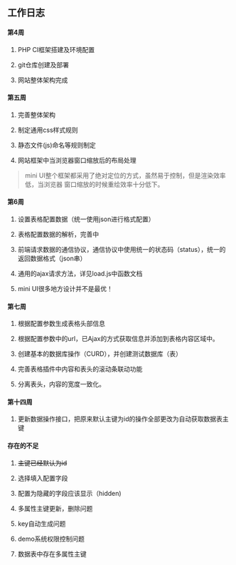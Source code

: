 ## 工作日志

#### 第4周

1. PHP CI框架搭建及环境配置

2. git仓库创建及部署

3. 网站整体架构完成

#### 第五周

1. 完善整体架构

2. 制定通用css样式规则

3. 静态文件(js)命名等规则制定

4. 网站框架中当浏览器窗口缩放后的布局处理

> mini UI整个框架都采用了绝对定位的方式，虽然易于控制，但是渲染效率低，当浏览器
> 窗口缩放的时候重绘效率十分低下。

#### 第6周

1. 设置表格配置数据（统一使用json进行格式配置）

2. 表格配置数据的解析，完善中

3. 前端请求数据的通信协议，通信协议中使用统一的状态码（status），统一的返回数据格式（json串）

4. 通用的ajax请求方法，详见load.js中函数文档

5. mini UI很多地方设计并不是最优！

#### 第七周

1. 根据配置参数生成表格头部信息

2. 根据配置参数中的url，已Ajax的方式获取信息并添加到表格内容区域中。

3. 创建基本的数据库操作（CURD），并创建测试数据库（表）

4. 完善表格插件中内容和表头的滚动条联动功能

5. 分离表头，内容的宽度一致化。

#### 第十四周

1. 更新数据操作接口，把原来默认主键为id的操作全部更改为自动获取数据表主键


#### 存在的不足

1. ~~主键已经默认为id~~

2. 选择填入配置字段

3. 配置为隐藏的字段应该显示（hidden)

4. 多属性主键更新，删除问题

5. key自动生成问题

6. demo系统权限控制问题
4. 数据表中存在多属性主键
